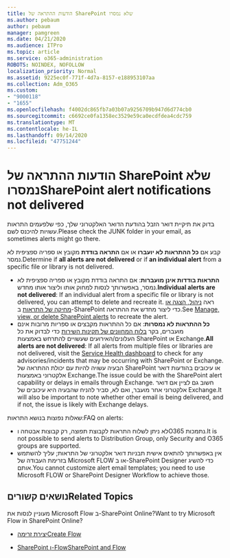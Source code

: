 ```yaml
---
title: הודעות ההתראה של SharePoint שלא נמסרו
ms.author: pebaum
author: pebaum
manager: pamgreen
ms.date: 04/21/2020
ms.audience: ITPro
ms.topic: article
ms.service: o365-administration
ROBOTS: NOINDEX, NOFOLLOW
localization_priority: Normal
ms.assetid: 9225ec0f-771f-4d7a-8157-e188953107aa
ms.collection: Adm_O365
ms.custom:
- "9000118"
- "1655"
ms.openlocfilehash: f4002dc865fb7a03b07a9256709b947d6d774cb0
ms.sourcegitcommit: c6692ce0fa1358ec3529e59ca0ecdfdea4cdc759
ms.translationtype: MT
ms.contentlocale: he-IL
ms.lasthandoff: 09/14/2020
ms.locfileid: "47751244"
---
```

# <a name="sharepoint-alert-notifications-not-delivered"></a><span data-ttu-id="d1438-102">הודעות ההתראה של SharePoint שלא נמסרו</span><span class="sxs-lookup"><span data-stu-id="d1438-102">SharePoint alert notifications not delivered</span></span>

<span data-ttu-id="d1438-103">בדוק את תיקיית דואר הזבל בהודעת הדואר האלקטרוני שלך, כפי שלפעמים התראות עשויות להיכנס לשם.</span><span class="sxs-lookup"><span data-stu-id="d1438-103">Please check the JUNK folder in your email, as sometimes alerts might go there.</span></span>

<span data-ttu-id="d1438-104">קבע אם **כל ההתראות לא יועברו** או אם **התראה בודדת** מקובץ או ספריה ספציפית לא נמסר.</span><span class="sxs-lookup"><span data-stu-id="d1438-104">Determine if **all alerts are not delivered** or if **an individual alert** from a specific file or library is not delivered.</span></span>

- <span data-ttu-id="d1438-105">**התראות בודדות אינן מועברות**: אם התראה בודדת מקובץ או ספריה ספציפית לא נמסר, באפשרותך לנסות למחוק אותו וליצור אותו מחדש.</span><span class="sxs-lookup"><span data-stu-id="d1438-105">**Individual alerts are not delivered**: If an individual alert from a specific file or library is not delivered, you can attempt to delete and recreate it.</span></span> <span data-ttu-id="d1438-106">ראה [ניהול, הצגה או מחיקה של התראות](https://support.office.com/article/manage-view-or-delete-sharepoint-alerts-99dfb19c-9a90-4a8c-aba1-aa8c8afb0de2) ב-SharePoint כדי ליצור מחדש את ההתראה.</span><span class="sxs-lookup"><span data-stu-id="d1438-106">See [Manage, view, or delete SharePoint alerts](https://support.office.com/article/manage-view-or-delete-sharepoint-alerts-99dfb19c-9a90-4a8c-aba1-aa8c8afb0de2) to recreate the alert.</span></span>
- <span data-ttu-id="d1438-107">**כל ההתראות לא נמסרות**: אם כל ההתראות מקבצים או ספריות מרובות אינם מועברים, בקר [בלוח המחוונים של תקינות השירות](https://admin.microsoft.com/AdminPortal/Home#/servicehealth) כדי לבדוק את כל העלונים/האירועים שעשויים להתרחש באמצעות SharePoint או Exchange.</span><span class="sxs-lookup"><span data-stu-id="d1438-107">**All alerts are not delivered**: If all alerts from multiple files or libraries are not delivered, visit the [Service Health dashboard](https://admin.microsoft.com/AdminPortal/Home#/servicehealth) to check for any advisories/incidents that may be occurring with SharePoint or Exchange.</span></span> <span data-ttu-id="d1438-108">הבעיה עשויה להיות עם יכולת ההתראה של SharePoint או עיכובים בהודעות דואר אלקטרוני באמצעות Exchange.</span><span class="sxs-lookup"><span data-stu-id="d1438-108">The issue could be with the SharePoint alert capability or delays in emails through Exchange.</span></span> <span data-ttu-id="d1438-109">חשוב גם לציין אם דואר אלקטרוני אחר מועבר, ואם לא, סביר להניח שהבעיה היא עיכובים של Exchange.</span><span class="sxs-lookup"><span data-stu-id="d1438-109">It will also be important to note whether other email is being delivered, and if not, the issue is likely with Exchange delays.</span></span>

<span data-ttu-id="d1438-110">שאלות נפוצות בנושא התראות:</span><span class="sxs-lookup"><span data-stu-id="d1438-110">FAQ on alerts:</span></span>

- <span data-ttu-id="d1438-111">לא ניתן לשלוח התראות לקבוצת תפוצה, רק קבוצות אבטחה וO365 נתמכות.</span><span class="sxs-lookup"><span data-stu-id="d1438-111">It is not possible to send alerts to Distribution Group, only Security and O365 groups are supported.</span></span>
- <span data-ttu-id="d1438-112">אין באפשרותך להתאים אישית תבניות דואר אלקטרוני של התראות; עליך להשתמש בזרימת העבודה של Microsoft FLOW או ב-SharePoint Designer כדי להשיג אותם.</span><span class="sxs-lookup"><span data-stu-id="d1438-112">You cannot customize alert email templates; you need to use Microsoft FLOW or SharePoint Designer Workflow to achieve those.</span></span>

## <a name="related-topics"></a><span data-ttu-id="d1438-113">נושאים קשורים</span><span class="sxs-lookup"><span data-stu-id="d1438-113">Related Topics</span></span>

<span data-ttu-id="d1438-114">מעוניין לנסות את Microsoft Flow ב-SharePoint Online?</span><span class="sxs-lookup"><span data-stu-id="d1438-114">Want to try Microsoft Flow in SharePoint Online?</span></span>

- [<span data-ttu-id="d1438-115">יצירת זרימה</span><span class="sxs-lookup"><span data-stu-id="d1438-115">Create Flow</span></span>](https://support.office.com/article/a9c3e03b-0654-46af-a254-20252e580d01)

- [<span data-ttu-id="d1438-116">SharePoint ו-Flow</span><span class="sxs-lookup"><span data-stu-id="d1438-116">SharePoint and Flow</span></span>](https://flow.microsoft.com//blog/sharepoint-and-flow/)
